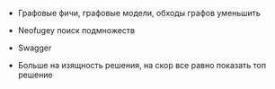 - Графовые фичи, графовые модели, обходы графов уменьшить

- Neofugey поиск подмножеств

- Swagger

- Больше на изящность решения, на скор все равно показать топ решение
